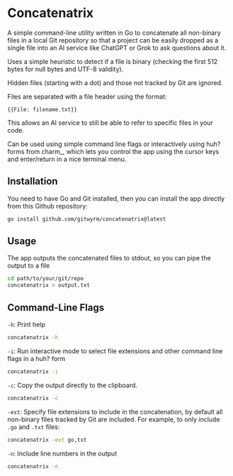# Concatenatrix

A simple command-line utility written in Go to concatenate all non-binary files in a local Git repository so that a project can be easily dropped as a single file into an AI service like ChatGPT or Grok to ask questions about it.

Uses a simple heuristic to detect if a file is binary (checking the first 512 bytes for null bytes and UTF-8 validity).

Hidden files (starting with a dot) and those not tracked by Git are ignored.

Files are separated with a file header using the format:

```
{{File: filename.txt}}
```

This allows an AI service to still be able to refer to specific files in your code.

Can be used using simple command line flags or interactively using huh? forms from charm_, which lets you control the app using the cursor keys and enter/return in a nice terminal menu.

## Installation

You need to have Go and Git installed, then you can install the app directly from this Github repository:

```bash
go install github.com/gitwyrm/concatenatrix@latest
```

## Usage

The app outputs the concatenated files to stdout, so you can pipe the output to a file

```bash
cd path/to/your/git/repo
concatenatrix > output.txt
```

## Command-Line Flags
`-h`: Print help

```bash
concatenatrix -h
```

`-i`: Run interactive mode to select file extensions and other command line flags in a huh? form

```bash
concatenatrix -i
```

`-c`: Copy the output directly to the clipboard.

```bash
concatenatrix -c
```

`-ext`: Specify file extensions to include in the concatenation, by default all non-binary files tracked by Git are included. For example, to only include `.go` and `.txt` files:

```bash
concatenatrix -ext go,txt
```

`-n`: Include line numbers in the output

```bash
concatenatrix -n
```